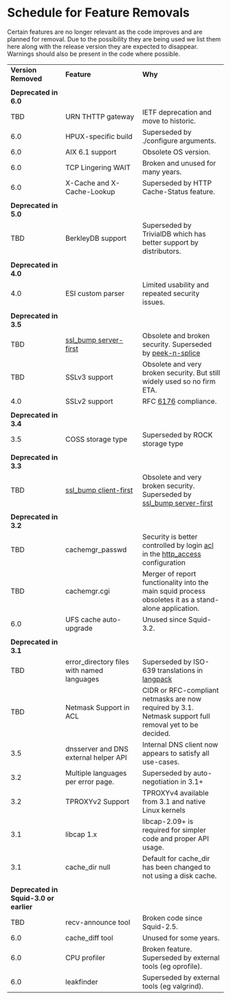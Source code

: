 # Schedule for Feature Removals

Certain features are no longer relevant as the code improves and are
planned for removal. Due to the possibility they are being used we list
them here along with the release version they are expected to disappear.
Warnings should also be present in the code where possible.

|                                        |                                                                                                                 |                                                                                                                                                                                  |
| -------------------------------------- | --------------------------------------------------------------------------------------------------------------- | -------------------------------------------------------------------------------------------------------------------------------------------------------------------------------- |
| **Version Removed**                    | **Feature**                                                                                                     | **Why**                                                                                                                                                                          |
|                                        |                                                                                                                 |                                                                                                                                                                                  |
| **Deprecated in 6.0**                  |                                                                                                                 |                                                                                                                                                                                  |
| TBD                                    | URN THTTP gateway                                                                                               | IETF deprecation and move to historic.                                                                                                                                           |
| 6.0                                    | HPUX-specific build                                                                                             | Superseded by ./configure arguments.                                                                                                                                             |
| 6.0                                    | AIX 6.1 support                                                                                                 | Obsolete OS version.                                                                                                                                                             |
| 6.0                                    | TCP Lingering WAIT                                                                                              | Broken and unused for many years.                                                                                                                                                |
| 6.0                                    | X-Cache and X-Cache-Lookup                                                                                      | Superseded by HTTP Cache-Status feature.                                                                                                                                         |
|                                        |                                                                                                                 |                                                                                                                                                                                  |
| **Deprecated in 5.0**                  |                                                                                                                 |                                                                                                                                                                                  |
| TBD                                    | BerkleyDB support                                                                                               | Superseded by TrivialDB which has better support by distributors.                                                                                                                |
|                                        |                                                                                                                 |                                                                                                                                                                                  |
| **Deprecated in 4.0**                  |                                                                                                                 |                                                                                                                                                                                  |
| 4.0                                    | ESI custom parser                                                                                               | Limited usability and repeated security issues.                                                                                                                                  |
|                                        |                                                                                                                 |                                                                                                                                                                                  |
| **Deprecated in 3.5**                  |                                                                                                                 |                                                                                                                                                                                  |
| TBD                                    | [ssl\_bump server-first](/Features/BumpSslServerFirst#) | Obsolete and broken security. Superseded by [peek-n-splice](/Features/SslPeekAndSplice#)                                 |
| TBD                                    | SSLv3 support                                                                                                   | Obsolete and very broken security. But still widely used so no firm ETA.                                                                                                         |
| 4.0                                    | SSLv2 support                                                                                                   | RFC [6176](https://tools.ietf.org/rfc/rfc6176#) compliance.                                                                                                                      |
|                                        |                                                                                                                 |                                                                                                                                                                                  |
| **Deprecated in 3.4**                  |                                                                                                                 |                                                                                                                                                                                  |
| 3.5                                    | COSS storage type                                                                                               | Superseded by ROCK storage type                                                                                                                                                  |
|                                        |                                                                                                                 |                                                                                                                                                                                  |
| **Deprecated in 3.3**                  |                                                                                                                 |                                                                                                                                                                                  |
| TBD                                    | [ssl\_bump client-first](/Features/SslBump#)            | Obsolete and very broken security. Superseded by [ssl\_bump server-first](/Features/BumpSslServerFirst#)                 |
|                                        |                                                                                                                 |                                                                                                                                                                                  |
| **Deprecated in 3.2**                  |                                                                                                                 |                                                                                                                                                                                  |
| TBD                                    | cachemgr\_passwd                                                                                                | Security is better controlled by login [acl](http://www.squid-cache.org/Doc/config/acl#) in the [http\_access](http://www.squid-cache.org/Doc/config/http_access#) configuration |
| TBD                                    | cachemgr.cgi                                                                                                    | Merger of report functionality into the main squid process obsoletes it as a stand-alone application.                                                                            |
| 6.0                                    | UFS cache auto-upgrade                                                                                          | Unused since Squid-3.2.                                                                                                                                                          |
|                                        |                                                                                                                 |                                                                                                                                                                                  |
| **Deprecated in 3.1**                  |                                                                                                                 |                                                                                                                                                                                  |
| TBD                                    | error\_directory files with named languages                                                                     | Superseded by ISO-639 translations in [langpack](/Translations#)                                                         |
| TBD                                    | Netmask Support in ACL                                                                                          | CIDR or RFC-compliant netmasks are now required by 3.1. Netmask support full removal yet to be decided.                                                                          |
| 3.5                                    | dnsserver and DNS external helper API                                                                           | Internal DNS client now appears to satisfy all use-cases.                                                                                                                        |
| 3.2                                    | Multiple languages per error page.                                                                              | Superseded by auto-negotiation in 3.1+                                                                                                                                           |
| 3.2                                    | TPROXYv2 Support                                                                                                | TPROXYv4 available from 3.1 and native Linux kernels                                                                                                                             |
| 3.1                                    | libcap 1.x                                                                                                      | libcap-2.09+ is required for simpler code and proper API usage.                                                                                                                  |
| 3.1                                    | cache\_dir null                                                                                                 | Default for cache\_dir has been changed to not using a disk cache.                                                                                                               |
|                                        |                                                                                                                 |                                                                                                                                                                                  |
| **Deprecated in Squid-3.0 or earlier** |                                                                                                                 |                                                                                                                                                                                  |
| TBD                                    | recv-announce tool                                                                                              | Broken code since Squid-2.5.                                                                                                                                                     |
| 6.0                                    | cache\_diff tool                                                                                                | Unused for some years.                                                                                                                                                           |
| 6.0                                    | CPU profiler                                                                                                    | Broken feature. Superseded by external tools (eg oprofile).                                                                                                                      |
| 6.0                                    | leakfinder                                                                                                      | Superseded by external tools (eg valgrind).                                                                                                                                      |

